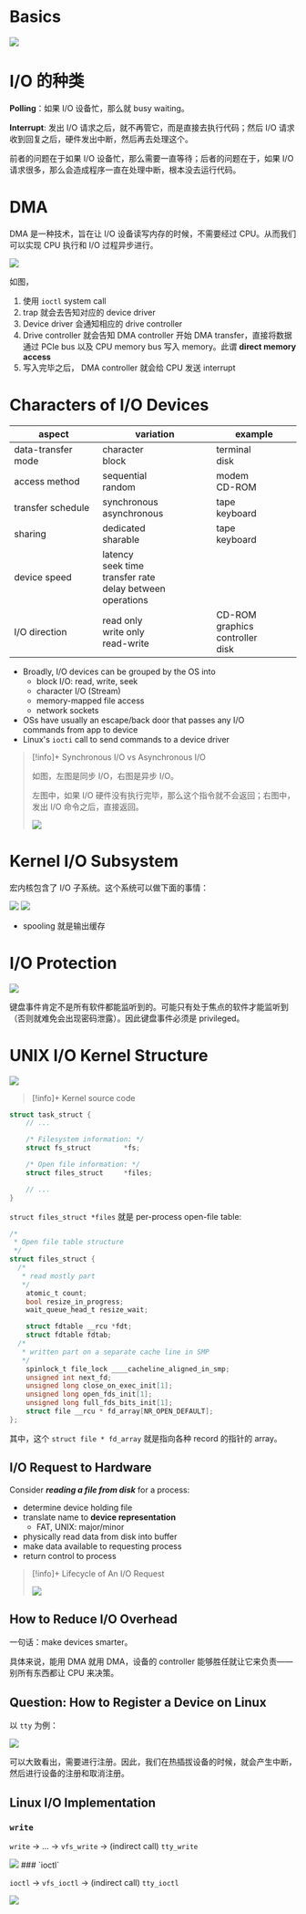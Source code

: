 # Basics

<img src="https://gitlab.com/mtdickens1998/mtd-images/-/raw/main/pictures/2024/12/10_0_0_1_20241210000000.png"/>

# I/O 的种类

**Polling**：如果 I/O 设备忙，那么就 busy waiting。

**Interrupt**: 发出 I/O 请求之后，就不再管它，而是直接去执行代码；然后 I/O 请求收到回复之后，硬件发出中断，然后再去处理这个。

前者的问题在于如果 I/O 设备忙，那么需要一直等待；后者的问题在于，如果 I/O 请求很多，那么会造成程序一直在处理中断，根本没去运行代码。

# DMA

DMA 是一种技术，旨在让 I/O 设备读写内存的时候，不需要经过 CPU。从而我们可以实现 CPU 执行和 I/O 过程异步进行。

<img src="https://gitlab.com/mtdickens1998/mtd-images/-/raw/main/pictures/2024/12/10_0_33_8_20241210003307.png"/>

如图，

1. 使用 `ioctl` system call
2. trap 就会去告知对应的 device driver
3. Device driver 会通知相应的 drive controller
4. Drive controller 就会告知 DMA controller 开始 DMA transfer，直接将数据通过 PCIe bus 以及 CPU memory bus 写入 memory。此谓 **direct memory access**
5. 写入完毕之后， DMA controller 就会给 CPU 发送 interrupt

# Characters of I/O Devices

| aspect             | variation                                                          | example                               |
| ------------------ | ------------------------------------------------------------------ | ------------------------------------- |
| data-transfer mode | character <br>block                                                | terminal <br>disk                     |
| access method      | sequential <br>random                                              | modem<br>CD-ROM                       |
| transfer schedule  | synchronous<br>asynchronous                                        | tape <br>keyboard                     |
| sharing            | dedicated <br>sharable                                             | tape <br>keyboard                     |
| device speed       | latency <br>seek time<br>transfer rate<br>delay between operations |                                       |
| I/O direction      | read only<br>write only<br>read-write                              | CD-ROM<br>graphics controller<br>disk |

- ﻿﻿Broadly, I/O devices can be grouped by the OS into
	- ﻿﻿block I/O: read, write, seek
	- ﻿﻿character I/O (Stream)
	- ﻿﻿memory-mapped file access
	- ﻿﻿network sockets
- ﻿﻿OSs have usually an escape/back door that passes any I/O  
    commands from app to device
- ﻿﻿Linux's `iocti` call to send commands to a device driver

> [!info]+ Synchronous I/O vs Asynchronous I/O
> 
> 如图，左图是同步 I/O，右图是异步 I/O。
> 
> 左图中，如果 I/O 硬件没有执行完毕，那么这个指令就不会返回；右图中，发出 I/O 命令之后，直接返回。
> 
> <img src="https://gitlab.com/mtdickens1998/mtd-images/-/raw/main/pictures/2024/12/10_0_14_3_20241210001402.png"/>

# Kernel I/O Subsystem

宏内核包含了 I/O 子系统。这个系统可以做下面的事情：

<img src="https://gitlab.com/mtdickens1998/mtd-images/-/raw/main/pictures/2024/12/10_0_41_43_20241210004142.png"/>

<img src="https://gitlab.com/mtdickens1998/mtd-images/-/raw/main/pictures/2024/12/10_0_42_35_20241210004235.png"/>

- spooling 就是输出缓存

# I/O Protection

<img src="https://gitlab.com/mtdickens1998/mtd-images/-/raw/main/pictures/2024/12/10_0_45_12_20241210004511.png"/>

键盘事件肯定不是所有软件都能监听到的。可能只有处于焦点的软件才能监听到（否则就难免会出现密码泄露）。因此键盘事件必须是 privileged。

# UNIX I/O Kernel Structure

<img src="https://gitlab.com/mtdickens1998/mtd-images/-/raw/main/pictures/2024/12/14_6_21_11_20241214062110.png"/>

> [!info]+ Kernel source code



```c
struct task_struct {
	// ...

	/* Filesystem information: */
	struct fs_struct		*fs;

	/* Open file information: */
	struct files_struct		*files;

	// ...
}
```

`struct files_struct *files` 就是 per-process open-file table:

```c
/*
 * Open file table structure
 */
struct files_struct {
  /*
   * read mostly part
   */
	atomic_t count;
	bool resize_in_progress;
	wait_queue_head_t resize_wait;

	struct fdtable __rcu *fdt;
	struct fdtable fdtab;
  /*
   * written part on a separate cache line in SMP
   */
	spinlock_t file_lock ____cacheline_aligned_in_smp;
	unsigned int next_fd;
	unsigned long close_on_exec_init[1];
	unsigned long open_fds_init[1];
	unsigned long full_fds_bits_init[1];
	struct file __rcu * fd_array[NR_OPEN_DEFAULT];
};
```

其中，这个 `struct file * fd_array` 就是指向各种 record 的指针的 array。

## I/O Request to Hardware

﻿﻿Consider ***reading a file from disk*** for a process:
- ﻿﻿determine device holding file
- ﻿﻿translate name to **device representation**
	- ﻿﻿FAT, UNIX: major/minor
- ﻿﻿physically read data from disk into buffer
- ﻿﻿make data available to requesting process
- ﻿﻿return control to process

> [!info]+ Lifecycle of An I/O Request
> 
> <img src="https://gitlab.com/mtdickens1998/mtd-images/-/raw/main/pictures/2024/12/14_6_40_18_20241214064017.png"/>

## How to Reduce I/O Overhead

一句话：make devices smarter。

具体来说，能用 DMA 就用 DMA，设备的 controller 能够胜任就让它来负责——别所有东西都让 CPU 来决策。

## Question: How to Register a Device on Linux

以 `tty` 为例：

<img src="https://gitlab.com/mtdickens1998/mtd-images/-/raw/main/pictures/2024/12/14_6_47_55_20241214064754.png"/>

可以大致看出，需要进行注册。因此，我们在热插拔设备的时候，就会产生中断，然后进行设备的注册和取消注册。

## Linux I/O Implementation

### `write`

`write` -> ... -> `vfs_write` -> (indirect call) `tty_write`

<img src="https://gitlab.com/mtdickens1998/mtd-images/-/raw/main/pictures/2024/12/14_7_0_53_20241214070052.png"/>
### `ioctl`

`ioctl` -> `vfs_ioctl` -> (indirect call) `tty_ioctl`

<img src="https://gitlab.com/mtdickens1998/mtd-images/-/raw/main/pictures/2024/12/14_7_3_10_20241214070309.png"/>
